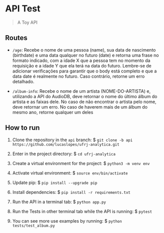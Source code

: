 # API Test
> A Toy API

## Routes

- `/age`: Recebe o nome de uma pessoa (name), sua data de nascimento (birthdate) e uma data qualquer no futuro (date) e retorna uma frase no formato indicado, com a idade X que a pessoa tem no momento da requisição e a idade Y que ela terá na data do futuro. Lembre-se de adicionar verificações para garantir que o body está completo e que a data date é realmente no futuro. Caso contrário, retorne um erro detalhado.

- `/album-info`: Recebe o nome de um artista (NOME-DO-ARTISTA) e, utilizando a API do AudioDB, deve retornar o nome do último álbum do artista e as faixas dele. No caso de não encontrar o artista pelo nome, deve retornar um erro. No caso de haverem mais de um álbum do mesmo ano, retorne qualquer um deles

## How to run

1. Clone the repository in the `api` branch:
$ `git clone -b api https://github.com/lucaslopes/ufrj-analytica.git `

2. Enter in the project directory:
$ `cd ufrj-analytica`

3. Create a virtual environment for the project:
$ `python3 -m venv env`

4. Activate virtual environment:
$ `source env/bin/activate`

5. Update pip:
$ `pip install --upgrade pip`

6. Install dependencies:
$ `pip install -r requirements.txt`

7. Run the API in a terminal tab:
$ `python app.py`

8. Run the Tests in other terminal tab while the API is running:
$ `pytest`

9. You can see more use examples by running:
$ `python tests/test_album.py`